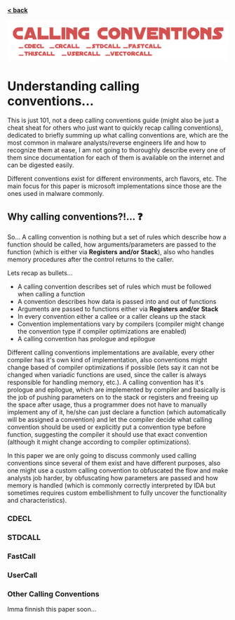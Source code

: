 [**< back**](/readme.md)

![UnderstandingCallingConventions](/_storage/_img/UnderstandingCallingConventions/calling_conventions_head.png)
# Understanding calling conventions...

This is just 101, not a deep calling conventions guide (might also be just a cheat sheat for others who just want to quickly recap calling conventions), dedicated to briefly summing up what calling conventions are, which are the most common in malware analysts/reverse engineers life and how to recognize them at ease, I am not going to thoroughly describe every one of them since documentation for each of them is available on the internet and can be digested easily. 

Different conventions exist for different environments, arch flavors, etc. The main focus for this paper is microsoft implementations since those are the ones used in malware commonly.


## Why calling conventions?!... :question:

So... A calling convention is nothing but a set of rules which describe how a function should be called, how arguments/parameters are passed to the function (which is either via **Registers** **and/or** **Stack**), also who handles memory procedures after the control returns to the caller.

Lets recap as bullets...  
- A calling convention describes set of rules which must be followed when calling a function  
- A convention describes how data is passed into and out of functions  
- Arguments are passed to functions either via **Registers** **and/or** **Stack**
- In every convention either a callee or a caller cleans up the stack  
- Convention implementations vary by compilers (compiler might change the convention type if compiler optimizations are enabled)
- A calling convention has prologue and epilogue

Different calling conventions implementations are available, every other compiler has it's own kind of implementation, also conventions might change based of compiler optimizations if possible (lets say it can not be changed when variadic functions are used, since the caller is always responsible for handling memory, etc.). A calling convention has it's prologue and epilogue, which are implemented by compiler and basically is the job of pushing parameters on to the stack or registers and freeing up the space after usage, thus a programmer does not have to manually implement any of it, he/she can just declare a function (which automatically will be assigned a convention) and let the compiler decide what calling convention should be used or explicitly put a convention type before function, suggesting the compiler it should use that exact convention (although it might change according to compiler optimizations).
  
In this paper we are only going to discuss commonly used calling conventions since several of them exist and have different purposes, also one might use a custom calling convention to obfuscated the flow and make analysts job harder, by obfuscating how parameters are passed and how memory is handled (which is commonly correctly interpreted by IDA but sometimes requires custom embellishment to fully uncover the functionality and characteristics).

### CDECL
### STDCALL
### FastCall
### UserCall
### Other Calling Conventions

Imma finnish this paper soon...